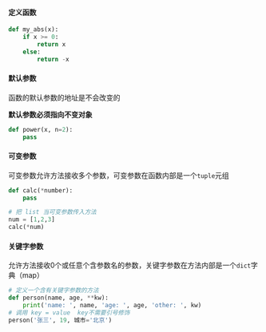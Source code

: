 #### 定义函数

```python
def my_abs(x):
    if x >= 0:
        return x
    else:
        return -x
```

#### 默认参数

函数的默认参数的地址是不会改变的

**默认参数必须指向不变对象**

```python
def power(x, n=2):
    pass
```

#### 可变参数

可变参数允许方法接收多个参数，可变参数在函数内部是一个`tuple`元组

```python
def calc(*number):
    pass

# 把 list 当可变参数传入方法
num = [1,2,3]
calc(*num)
```

#### 关键字参数

允许方法接收0个或任意个含参数名的参数，关键字参数在方法内部是一个`dict`字典（map）

```python
# 定义一个含有关键字参数的方法
def person(name, age, **kw):
    print('name: ', name, 'age: ', age, 'other: ', kw)
# 调用 key = value  key不需要引号修饰
person('张三', 19, 城市='北京')
```

